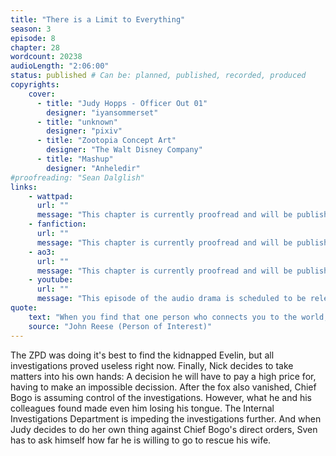 ```yaml
---
title: "There is a Limit to Everything"
season: 3
episode: 8
chapter: 28
wordcount: 20238
audioLength: "2:06:00"
status: published # Can be: planned, published, recorded, produced
copyrights:
    cover:
      - title: "Judy Hopps - Officer Out 01"
        designer: "iyansommerset"
      - title: "unknown"
        designer: "pixiv"
      - title: "Zootopia Concept Art"
        designer: "The Walt Disney Company"
      - title: "Mashup"
        designer: "Anheledir"
#proofreading: "Sean Dalglish"
links:
    - wattpad:
      url: ""
      message: "This chapter is currently proofread and will be published afterwards. Stay tuned!"
    - fanfiction:
      url: ""
      message: "This chapter is currently proofread and will be published afterwards. Stay tuned!"
    - ao3:
      url: ""
      message: "This chapter is currently proofread and will be published afterwards. Stay tuned!"
    - youtube:
      url: ""
      message: "This episode of the audio drama is scheduled to be released on Nov, 06 2017!"
quote:
    text: "When you find that one person who connects you to the world, you become someone different, someone better. When that person is taken from you, what do you become then?"
    source: "John Reese (Person of Interest)"
---
```

The ZPD was doing it's best to find the kidnapped Evelin, but all investigations proved useless right now. Finally, Nick decides to take matters into his own hands: A decision he will have to pay a high price for, having to make an impossible decission. After the fox also vanished, Chief Bogo is assuming control of the investigations. However, what he and his colleagues found made even him losing his tongue. The Internal Investigations Department is impeding the investigations further. And when Judy decides to do her own thing against Chief Bogo's direct orders, Sven has to ask himself how far he is willing to go to rescue his wife.